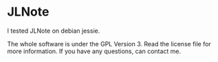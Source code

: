 # JLNote
I tested JLNote on debian jessie. 

The whole software is under the GPL Version 3. Read the license file for more information.
If you have any questions, can contact me.
